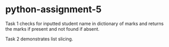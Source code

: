 # python-assignment-5

Task 1 checks for inputted student name in dictionary of marks and returns the marks if present and not found if absent.

Task 2 demonstrates list slicing.
